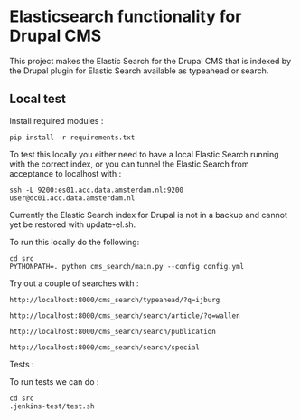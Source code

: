 # Elasticsearch functionality for Drupal CMS

This project makes the Elastic Search for the Drupal CMS that is indexed by the Drupal plugin for Elastic Search
available as typeahead or search.

## Local test

Install required modules :

    pip install -r requirements.txt

To test this locally you either need to have a local Elastic Search running with the correct index, or you can tunnel
the Elastic Search from acceptance to localhost with :

    ssh -L 9200:es01.acc.data.amsterdam.nl:9200 user@dc01.acc.data.amsterdam.nl

Currently the Elastic Search index for Drupal is not in a backup and cannot yet be restored with update-el.sh.

To run this locally do the following:

    cd src
    PYTHONPATH=. python cms_search/main.py --config config.yml

Try out a couple of searches with :

    http://localhost:8000/cms_search/typeahead/?q=ijburg

    http://localhost:8000/cms_search/search/article/?q=wallen

    http://localhost:8000/cms_search/search/publication

    http://localhost:8000/cms_search/search/special

Tests :

To run tests we can do :

    cd src
    .jenkins-test/test.sh
